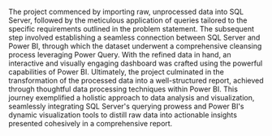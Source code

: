 The project commenced by importing raw, unprocessed data into SQL Server, followed by the meticulous application of queries tailored to the specific requirements outlined in the problem statement. The subsequent step involved establishing a seamless connection between SQL Server and Power BI, through which the dataset underwent a comprehensive cleansing process leveraging Power Query. With the refined data in hand, an interactive and visually engaging dashboard was crafted using the powerful capabilities of Power BI. Ultimately, the project culminated in the transformation of the processed data into a well-structured report, achieved through thoughtful data processing techniques within Power BI. This journey exemplified a holistic approach to data analysis and visualization, seamlessly integrating SQL Server's querying prowess and Power BI's dynamic visualization tools to distill raw data into actionable insights presented cohesively in a comprehensive report.
